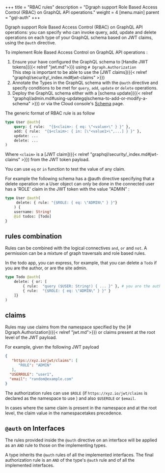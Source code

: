 +++
title = "RBAC rules"
description = "Dgraph support Role Based Access Control (RBAC) on GraphQL API operations."
weight = 4
[menu.main]
    parent = "gql-auth"
+++

Dgraph support Role Based Access Control (RBAC) on GraphQL API operations: you can specify who can invoke query, add, update and delete operations on each type of your GraphQL schema based on JWT claims, using the ``@auth`` directive.


To implement Role Based Access Control on GraphQL API operations  :
1. Ensure your have configured the GraphQL schema to [Handle JWT tokens]({{< relref "jwt.md">}}) using ``# Dgraph.Authorization``   
  This step is important to be able to use the [JWT claims]({{< relref "graphql/security/_index.md#jwt-claims" >}})
2. Annotate the Types in the GraphQL schema with the `@auth` directive and specify conditions to be met for `query`, `add`, `update` or `delete` operations.
3. Deploy the GraphQL schema either with a [schema update]({{< relref "graphql/admin.md#using-updategqlschema-to-add-or-modify-a-schema" >}}) or via the Cloud console's [Schema](https://cloud.dgraph.io/_/schema) page.



The generic format of RBAC rule is as follow
```graphql
type User @auth(
    query: { rule:  "{$<claim>: { eq: \"<value>\" } }" },
    add: { rule:  "{$<claim>: { in: [\"<value1>\",...] } }" },
    update: ...
    delete: ...
)
```

Where `<claim>` is a [JWT claim]({{< relref "graphql/security/_index.md#jwt-claims" >}}) from the JWT token payload.

You can use ``eq`` or ``in`` function to test the value of any claim.


For example the following schema has a @auth directive specifying that a delete operation on a User object can only be done in the connected user has a 'ROLE' claim in the JWT token with the value "ADMIN" :
```graphql
type User @auth( 
     delete: { rule: "{$ROLE: { eq: \"ADMIN\" } }"} 
    ) { 
    username: String! 
    @id todos: [Todo] 
}
```

## rules combination

Rules can be combined with the logical connectives ``and``, ``or`` and ``not``.
A permission can be a mixture of graph traversals and role based rules.

In the todo app, you can express, for example, that you can delete a `Todo` if you are the author, or are the site admin.

```graphql
type Todo @auth(
    delete: { or: [ 
        { rule:  "query ($USER: String!) { ... }" }, # you are the author graph query
        { rule:  "{$ROLE: { eq: \"ADMIN\" } }" }
    ]}
)
```


## claims

Rules may use claims from the namespace specified by the [# Dgraph.Authorization]({{< relref "jwt.md">}}) or claims present at the root level of the JWT payload.

For example, given the following JWT payload

```json
{
   "https://xyz.io/jwt/claims": [
      "ROLE": "ADMIN"
   ],
  "USERROLE": "user1",
  "email": "random@example.com"
}
```

The authorization rules can use ``$ROLE`` (if `https://xyz.io/jwt/claims` is declared as the namespace to use ) and also ``$USEROLE`` or ``$email``.

In cases where the same claim is present in the namespace and at the root level, the claim value in the namespacetakes precedence.

## `@auth` on Interfaces

The rules provided inside the `@auth` directive on an interface will be applied as an `AND` rule to those on the implementing types.

A type inherits the `@auth` rules of all the implemented interfaces. The final authorization rule is an `AND` of the type's `@auth` rule and of all the implemented interfaces.



